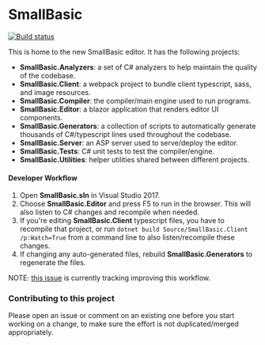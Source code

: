 # SmallBasic

[![Build status](https://ci.appveyor.com/api/projects/status/7x0t69w4x581s654?svg=true)](https://ci.appveyor.com/project/otawfik-ms/smallbasic-editor)

This is home to the new SmallBasic editor. It has the following projects:
* **SmallBasic.Analyzers**: a set of C# analyzers to help maintain the quality of the codebase.
* **SmallBasic.Client**: a webpack project to bundle client typescript, sass, and image resources.
* **SmallBasic.Compiler**: the compiler/main engine used to run programs.
* **SmallBasic.Editor**: a blazor application that renders editor UI components.
* **SmallBasic.Generators**: a collection of scripts to automatically generate thousands of C#/typescript lines used throughout the codebase.
* **SmallBasic.Server**: an ASP server used to serve/deploy the editor.
* **SmallBasic.Tests**: C# unit tests to test the compiler/engine.
* **SmallBasic.Utilities**: helper utilities shared between different projects.

#### Developer Workflow

1. Open **SmallBasic.sln** in Visual Studio 2017.
2. Choose **SmallBasic.Editor** and press F5 to run in the browser. This will also listen to C# changes and recompile when needed.
3. If you're editing **SmallBasic.Client** typescript files, you have to recompile that project, or run `dotnet build Source/SmallBasic.Client /p:Watch=True` from a command line to also listen/recompile these changes.
4. If changing any auto-generated files, rebuild **SmallBasic.Generators** to regenerate the files.

NOTE: [this issue](https://github.com/sb/smallbasic-editor/issues/2) is currently tracking improving this workflow.

### Contributing to this project

Please open an issue or comment on an existing one before you start working on a change, to make sure the effort is not duplicated/merged appropriately.
